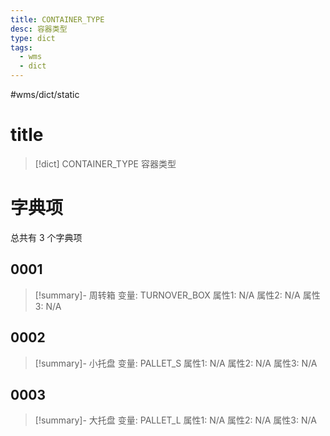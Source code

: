 ```yaml
---
title: CONTAINER_TYPE
desc: 容器类型
type: dict
tags:
  - wms
  - dict
---
```

#wms/dict/static

# title
>[!dict] CONTAINER_TYPE
> 容器类型

# 字典项
总共有 3 个字典项
## 0001
>[!summary]- 周转箱
>变量: TURNOVER_BOX
>属性1: N/A
>属性2: N/A
>属性3: N/A

## 0002
>[!summary]- 小托盘
>变量: PALLET_S
>属性1: N/A
>属性2: N/A
>属性3: N/A

## 0003
>[!summary]- 大托盘
>变量: PALLET_L
>属性1: N/A
>属性2: N/A
>属性3: N/A
